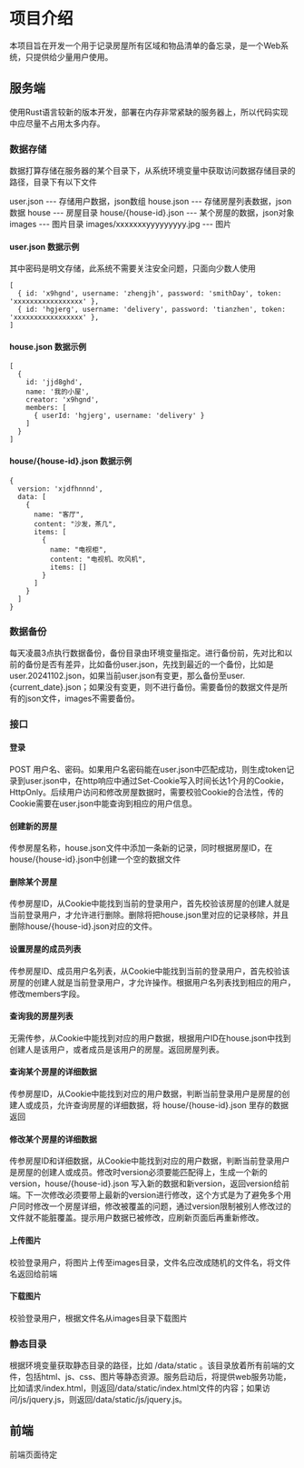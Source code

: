 # 项目介绍

本项目旨在开发一个用于记录房屋所有区域和物品清单的备忘录，是一个Web系统，只提供给少量用户使用。

## 服务端

使用Rust语言较新的版本开发，部署在内存非常紧缺的服务器上，所以代码实现中应尽量不占用太多内存。

### 数据存储

数据打算存储在服务器的某个目录下，从系统环境变量中获取访问数据存储目录的路径，目录下有以下文件

user.json --- 存储用户数据，json数组
house.json --- 存储房屋列表数据，json数据
house --- 房屋目录
house/{house-id}.json --- 某个房屋的数据，json对象
images --- 图片目录
images/xxxxxxxyyyyyyyyy.jpg --- 图片

#### user.json 数据示例

其中密码是明文存储，此系统不需要关注安全问题，只面向少数人使用

```
[
  { id: 'x9hgnd', username: 'zhengjh', password: 'smithDay', token: 'xxxxxxxxxxxxxxxxx' },
  { id: 'hgjerg', username: 'delivery', password: 'tianzhen', token: 'xxxxxxxxxxxxxxxxx' },
]
```

#### house.json 数据示例

```
[
  {
    id: 'jjd8ghd',
    name: '我的小屋',
    creator: 'x9hgnd',
    members: [
      { userId: 'hgjerg', username: 'delivery' }
    ]
  }
]
```

#### house/{house-id}.json 数据示例

```
{
  version: 'xjdfhnnnd',
  data: [
    {
      name: "客厅",
      content: "沙发，茶几",
      items: [
        {
          name: "电视柜",
          content: "电视机、吹风机",
          items: []
        }
      ]
    }
  ]
}
```

### 数据备份

每天凌晨3点执行数据备份，备份目录由环境变量指定。进行备份前，先对比和以前的备份是否有差异，比如备份user.json，先找到最近的一个备份，比如是user.20241102.json，如果当前user.json有变更，那么备份至user.{current_date}.json；如果没有变更，则不进行备份。需要备份的数据文件是所有的json文件，images不需要备份。

### 接口

#### 登录

POST 用户名、密码。如果用户名密码能在user.json中匹配成功，则生成token记录到user.json中，在http响应中通过Set-Cookie写入时间长达1个月的Cookie，HttpOnly。后续用户访问和修改房屋数据时，需要校验Cookie的合法性，传的Cookie需要在user.json中能查询到相应的用户信息。

#### 创建新的房屋

传参房屋名称，house.json文件中添加一条新的记录，同时根据房屋ID，在house/{house-id}.json中创建一个空的数据文件

#### 删除某个房屋

传参房屋ID，从Cookie中能找到当前的登录用户，首先校验该房屋的创建人就是当前登录用户，才允许进行删除。删除将把house.json里对应的记录移除，并且删除house/{house-id}.json对应的文件。

#### 设置房屋的成员列表

传参房屋ID、成员用户名列表，从Cookie中能找到当前的登录用户，首先校验该房屋的创建人就是当前登录用户，才允许操作。根据用户名列表找到相应的用户，修改members字段。

#### 查询我的房屋列表

无需传参，从Cookie中能找到对应的用户数据，根据用户ID在house.json中找到创建人是该用户，或者成员是该用户的房屋。返回房屋列表。

#### 查询某个房屋的详细数据

传参房屋ID，从Cookie中能找到对应的用户数据，判断当前登录用户是房屋的创建人或成员，允许查询房屋的详细数据，将 house/{house-id}.json 里存的数据返回

#### 修改某个房屋的详细数据

传参房屋ID和详细数据，从Cookie中能找到对应的用户数据，判断当前登录用户是房屋的创建人或成员。修改时version必须要能匹配得上，生成一个新的version，house/{house-id}.json 写入新的数据和新version，返回version给前端。下一次修改必须要带上最新的version进行修改，这个方式是为了避免多个用户同时修改一个房屋详细，修改被覆盖的问题，通过version限制被别人修改过的文件就不能脏覆盖。提示用户数据已被修改，应刷新页面后再重新修改。

#### 上传图片

校验登录用户，将图片上传至images目录，文件名应改成随机的文件名，将文件名返回给前端

#### 下载图片

校验登录用户，根据文件名从images目录下载图片

### 静态目录

根据环境变量获取静态目录的路径，比如 /data/static 。该目录放着所有前端的文件，包括html、js、css、图片等静态资源。服务启动后，将提供web服务功能，比如请求/index.html，则返回/data/static/index.html文件的内容；如果访问/js/jquery.js，则返回/data/static/js/jquery.js。

## 前端

前端页面待定